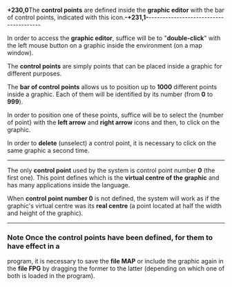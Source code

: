 **+230,0**The **control points** are defined inside the **graphic editor**
with the bar of control points, indicated with this icon.**-****+231,1****-**---------------------------------------


In order to access the **graphic editor**, suffice will be to &quot;**double-click**&quot; with the left mouse button on a graphic inside the environment (on a map window).

The **control points** are simply points that can be placed inside a graphic for different purposes.

The **bar of control points** allows us to position up to **1000** different points inside a graphic. Each of them will be identified by its number (from **0** to **999**).

In order to position one of these points, suffice will be to select the {number of
point} with the **left arrow** and **right arrow** icons and then, to click on the graphic.

In order to **delete** (unselect) a control point, it is necessary to click on the same  graphic a second time.

---------------------------------------


The only **control point** used by the system is control point number **0** (the first one). This point defines which is the **virtual centre of the graphic** and has many applications inside the language.

When **control point number 0** is not defined, the system
will work as if the graphic's virtual centre was its **real centre** (a point located at half the width and height of the graphic).

---------------------------------------


### Note Once the control points have been defined, for them to have effect in a
program, it is necessary to save the **file MAP** or include the graphic again in the **file FPG** by dragging the former to the latter (depending on which one of both is loaded in the program).

